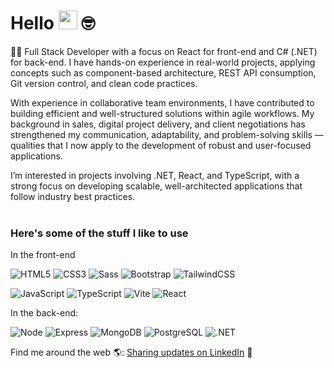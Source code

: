 # Hello <img src="https://media.giphy.com/media/hvRJCLFzcasrR4ia7z/giphy.gif" width="30"> 🤓


👨‍💻 Full Stack Developer with a focus on React for front-end and C# (.NET) for back-end. I have hands-on experience in real-world projects, applying concepts such as component-based architecture, REST API consumption, Git version control, and clean code practices.

With experience in collaborative team environments, I have contributed to building efficient and well-structured solutions within agile workflows. My background in sales, digital project delivery, and client negotiations has strengthened my communication, adaptability, and problem-solving skills — qualities that I now apply to the development of robust and user-focused applications.

I’m interested in projects involving .NET, React, and TypeScript, with a strong focus on developing scalable, well-architected applications that follow industry best practices.<br/><br/>
### Here's some of the stuff I like to use

In the front-end

![HTML5](https://img.shields.io/badge/-HTML5-232323?style=flat&labelColor=E34F26&logo=html5&logoColor=ffffff)
![CSS3](https://img.shields.io/badge/-CSS3-232323?style=flat&labelColor=1572B6&logo=css3&logoColor=ffffff)
![Sass](https://img.shields.io/badge/-Sass-232323?style=flat&labelColor=CC6699&logo=sass&logoColor=ffffff)
![Bootstrap](https://img.shields.io/badge/-Bootstrap-232323?style=flat&labelColor=7952B3&logo=bootstrap&logoColor=ffffff)
![TailwindCSS](https://img.shields.io/badge/-Tailwind-232323?style=flat&labelColor=06B6D4&logo=tailwindcss&logoColor=ffffff)

![JavaScript](https://img.shields.io/badge/-JavaScript-232323?style=flat&labelColor=000000&logo=javascript&logoColor=F7DF1E)
![TypeScript](https://img.shields.io/badge/-TypeScript-232323?style=flat&labelColor=000000&logo=typescript&logoColor=3178C6)
![Vite](https://img.shields.io/badge/-Vite-232323?style=flat&labelColor=646CFF&logo=vite&logoColor=ffe330)
![React](https://img.shields.io/badge/-React-232323?style=flat&labelColor=61DAFB&logo=react&logoColor=000000)

In the back-end:

![Node](https://img.shields.io/badge/-Node-232323?style=flat&labelColor=000000&logo=nodedotjs&logoColor=339933)
![Express](https://img.shields.io/badge/-Express-232323?style=flat&labelColor=000000&logo=express&logoColor=ffffff)
![MongoDB](https://img.shields.io/badge/-MongoDB-232323?style=flat&labelColor=47A248&logo=mongodb&logoColor=ffffff)
![PostgreSQL](https://img.shields.io/badge/-PostgreSQL-232323?style=flat&labelColor=4169E1&logo=postgresql&logoColor=ffffff)
![.NET](https://img.shields.io/badge/-.NET-512BD4?style=flat&logo=dotnet&labelColor=000000&logoColor=white) 

 </div>
 Find me around the web 🌎: <a href="https://github.com/sponsors/eugustavogomes"> 
  Sharing updates on <a href="https://www.linkedin.com/in/eusougustavogomes/">LinkedIn</a> 💼
